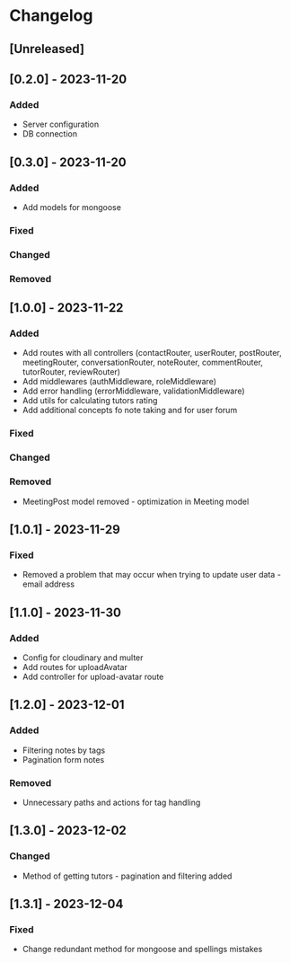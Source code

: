 # Changelog

## [Unreleased]

## [0.2.0] - 2023-11-20

### Added

- Server configuration
- DB connection

## [0.3.0] - 2023-11-20

### Added

- Add models for mongoose

### Fixed
### Changed
### Removed

## [1.0.0] - 2023-11-22

### Added

- Add routes with all controllers (contactRouter, userRouter, postRouter, meetingRouter, conversationRouter, noteRouter, commentRouter, tutorRouter, reviewRouter)
- Add middlewares (authMiddleware, roleMiddleware)
- Add error handling (errorMiddleware, validationMiddleware)
- Add utils for calculating tutors rating
- Add additional concepts fo note taking and for user forum

### Fixed
### Changed
### Removed

- MeetingPost model removed - optimization in Meeting model

## [1.0.1] - 2023-11-29

### Fixed

- Removed a problem that may occur when trying to update user data - email address 

## [1.1.0] - 2023-11-30

### Added

- Config for cloudinary and multer
- Add routes for uploadAvatar
- Add controller for upload-avatar route 

## [1.2.0] - 2023-12-01

### Added

- Filtering notes by tags
- Pagination form notes

### Removed

- Unnecessary paths and actions for tag handling

## [1.3.0] - 2023-12-02

### Changed

 - Method of getting tutors - pagination and filtering added

## [1.3.1] - 2023-12-04

### Fixed

 - Change redundant method for mongoose and spellings mistakes